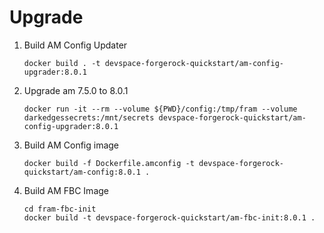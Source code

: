 # Upgrade

1. Build AM Config Updater

    ```console
    docker build . -t devspace-forgerock-quickstart/am-config-upgrader:8.0.1
    ```

1. Upgrade am 7.5.0 to 8.0.1

    ```console
    docker run -it --rm --volume ${PWD}/config:/tmp/fram --volume darkedgessecrets:/mnt/secrets devspace-forgerock-quickstart/am-config-upgrader:8.0.1
    ```

1. Build AM Config image

    ```console
    docker build -f Dockerfile.amconfig -t devspace-forgerock-quickstart/am-config:8.0.1 .
    ```

1. Build AM FBC Image

    ```console
    cd fram-fbc-init
    docker build -t devspace-forgerock-quickstart/am-fbc-init:8.0.1 .
    ```
